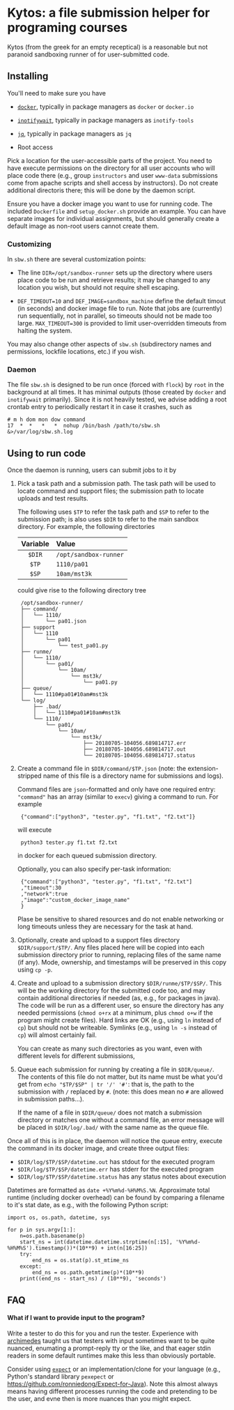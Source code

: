 # Kytos: a file submission helper for programing courses

Kytos (from the greek for an empty receptical) is a reasonable but not
paranoid sandboxing runner of for user-submitted code.

## Installing

You'll need to make sure you have

-   [`docker`](https://docker.io), typically in package managers as 
    `docker` or `docker.io`

-   [`inotifywait`](https://github.com/rvoicilas/inotify-tools), 
    typically in package managers as `inotify-tools`

-   [`jq`](https://stedolan.github.io/jq/), typically in package 
    managers as `jq`

-   Root access

Pick a location for the user-accessible parts of the project. You need
to have execute permissions on the directory for all user accounts who
will place code there (e.g., group `instructors` and user `www-data`
submissions come from apache scripts and shell access by instructors).
Do not create additional directoris there; this will be done by the
daemon script.

Ensure you have a docker image you want to use for running code. The
included `Dockerfile` and `setup_docker.sh` provide an example. You can
have separate images for individual assignments, but should generally 
create a default image as non-root users cannot create them.

### Customizing

In `sbw.sh` there are several customization points:

-   The line `DIR=/opt/sandbox-runner` sets up the directory where 
    users place code to be run and retrieve results; it may be changed 
    to any location you wish, but should not require shell escaping.

-   `DEF_TIMEOUT=10` and `DEF_IMAGE=sandbox_machine` define the default
    timout (in seconds) and docker image file to run. Note that jobs 
    are (currently) run sequentially, not in parallel, so timeouts 
    should not be made too large. `MAX_TIMEOUT=300` is provided to limit
    user-overridden timeouts from halting the system. 

You may also change other aspects of `sbw.sh` (subdirectory names and 
permissions, lockfile locations, etc.) if you wish.

### Daemon

The file `sbw.sh` is designed to be run once (forced with `flock`) by 
`root` in the background at all times. It has minimal outputs (those
created by `docker` and `inotifywait` primarily). Since it is not 
heavily tested, we advise adding a root crontab entry to periodically
restart it in case it crashes, such as

    # m h dom mon dow command
    17  *  *   *   *  nohup /bin/bash /path/to/sbw.sh &>/var/log/sbw.sh.log


## Using to run code

Once the daemon is running, users can submit jobs to it by

1. Pick a task path and a submission path. The task path will be used to
    locate command and support files; the submission path to locate
    uploads and test results.
    
    The following uses `$TP` to refer the task path and `$SP` to refer
    to the submission path; is also uses `$DIR` to refer to the main
    sandbox directory. For example, the following directories
    
     | Variable| Value                  |
     |:-------:|:-----------------------|
     | `$DIR`  | `/opt/sandbox-runner`  |
     | `$TP`   | `1110/pa01`            |
     | `$SP`   | `10am/mst3k`           |
     
    could give rise to the following directory tree
    
        /opt/sandbox-runner/
        ├── command/
        │   └── 1110/
        │       └── pa01.json
        ├── support
        │   └── 1110
        │       └── pa01
        │           └── test_pa01.py
        ├── runme/
        │   └── 1110/
        │       └── pa01/
        │           └── 10am/
        │               └── mst3k/
        │                   └── pa01.py
        ├── queue/
        │   └── 1110#pa01#10am#mst3k
        └── log/
            ├── .bad/
            │   └── 1110#pa01#10am#mst3k
            └── 1110/
                └── pa01/
                    └── 10am/
                        └── mst3k/
                            ├── 20180705-104056.689814717.err
                            ├── 20180705-104056.689814717.out
                            └── 20180705-104056.689814717.status



1. Create a command file in `$DIR/command/$TP.json` (note: the 
    extension-stripped name of this file is a directory name for
    submissions and logs).
    
    
    Command files are `json`-formatted and only have one required entry:
    `"command"` has an array (similar to `execv`) giving a command to
    run. For example
    
        {"command":["python3", "tester.py", "f1.txt", "f2.txt"]}
    
    will execute 
        
        python3 tester.py f1.txt f2.txt
    
    in docker for each queued submission directory.
    
    Optionally, you can also specify per-task information:
    
        {"command":["python3", "tester.py", "f1.txt", "f2.txt"]
        ,"timeout":30
        ,"network":true
        ,"image":"custom_docker_image_name"
        }
    
    Plase be sensitive to shared resources and do not enable networking
    or long timeouts unless they are necessary for the task at hand.

1. Optionally, create and upload to a support files directory 
    `$DIR/support/$TP/`. Any files placed here will be copied into each
    submission directory prior to running, replacing files of the same
    name (if any). Mode, ownership, and timestamps will be preserved
    in this copy using `cp -p`.

1. Create and upload to a submission directory `$DIR/runme/$TP/$SP/`.
    This will be the working directory for the submitted code too,
    and may contain additional directories if needed (as, e.g., for
    packages in java). The code will be run as a different user, so
    ensure the directory has any needed permissions (`chmod o+rx` at a
    minimum, plus `chmod o+w` if the program might create files).
    Hard links are OK (e.g., using `ln` instead of `cp`) but should not
    be writeable. Symlinks (e.g., using `ln -s` instead of `cp`) will
    almost certainly fail.
    
    You can create as many such directories as you want, even with
    different levels for different submissions,

1. Queue each submission for running by creating a file in
    `$DIR/queue/`. The contents of this file do not matter, but its
    name must be what you'd get from `echo "$TP/$SP" | tr '/' '#'`:
    that is, the path to the submission with `/` replaced by `#`.
    (note: this does mean no `#` are allowed in submission paths...).
    
    If the name of a file in `$DIR/queue/` does not match a submission
    directory or matches one without a command file, an error message
    will be placed in `$DIR/log/.bad/` with the same name as the queue
    file.

Once all of this is in place, the daemon will notice the queue entry,
execute the command in its docker image, and create three output files:

- `$DIR/log/$TP/$SP/datetime.out` has stdout for the executed program
- `$DIR/log/$TP/$SP/datetime.err` has stderr for the executed program
- `$DIR/log/$TP/$SP/datetime.status` has any status notes about execution

Datetimes are formatted as `date +%Y%m%d-%H%M%S.%N`. Approximate total
runtime (including docker overhead) can be found by comparing a filename
to it's stat date, as e.g., with the following Python script:


    import os, os.path, datetime, sys

    for p in sys.argv[1:]:
        n=os.path.basename(p)
        start_ns = int(datetime.datetime.strptime(n[:15], '%Y%m%d-%H%M%S').timestamp())*(10**9) + int(n[16:25])
        try:
            end_ns = os.stat(p).st_mtime_ns
        except:
            end_ns = os.path.getmtime(p)*(10**9)
        print((end_ns - start_ns) / (10**9), 'seconds')

## FAQ

#### What if I want to provide input to the program?

Write a tester to do this for you and run the tester.  Experience with 
[archimedes](https://github.com/tychonievich/archimedes) taught us that
testers with input sometimes want to be quite nuanced, enumating a 
prompt-reply tty or the like, and that eager stdin readers in some
default runtimes make this less than obviously portable.

Consider using [`expect`](https://www.nist.gov/services-resources/software/expect)
or an implementation/clone  for your language (e.g., Python's 
standard library `pexepect` or
<https://github.com/ronniedong/Expect-for-Java>). Note this almost
always means having different processes running the code and pretending
to be the user, and evne then is more nuances than you might expect.

